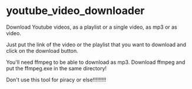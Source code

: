 # youtube_video_downloader
Download Youtube videos, as a playlist or a single video, as mp3 or as video.

Just put the link of the video or the playlist that you want to download and click on the download button.

You'll need ffmpeg to be able to download as mp3. Download ffmpeg and put the ffmpeg.exe in the same directory!

Don't use this tool for piracy or else!!!!!!!!!

